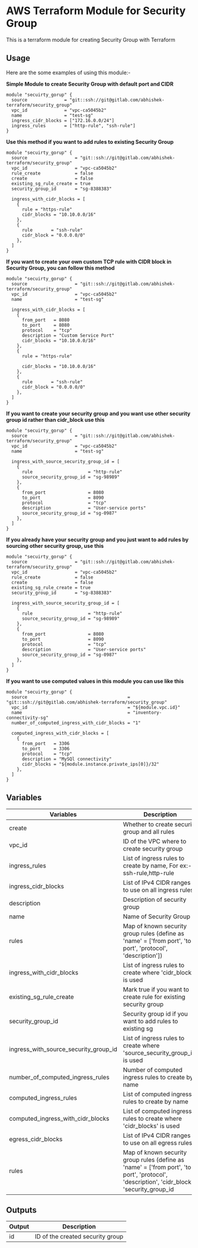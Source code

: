 # AWS Terraform Module for Security Group

This is a terraform module for creating Security Group with Terraform

## Usage

Here are the some examples of using this module:-

**Simple Module to create Security Group with default port and CIDR**

```hcl
module "secuirty_gorup" {
  source              = "git::ssh://git@gitlab.com/abhishek-terraform/security_group"
  vpc_id              = "vpc-ca5045b2"
  name                = "test-sg"
  ingress_cidr_blocks = ["172.16.0.0/24"]
  ingress_rules       = ["http-rule", "ssh-rule"]
}
```

**Use this method if you want to add rules to existing Security Group**

```hcl
module "secuirty_gorup" {
  source                  = "git::ssh://git@gitlab.com/abhishek-terraform/security_group"
  vpc_id                  = "vpc-ca5045b2"
  rule_create             = false
  create                  = false
  existing_sg_rule_create = true
  security_group_id       = "sg-8388383"

  ingress_with_cidr_blocks = [
    {
      rule = "https-rule"
      cidr_blocks = "10.10.0.0/16"
    },
    {
      rule       = "ssh-rule"
      cidr_block = "0.0.0.0/0"
    },
  ]
}
```

**If you want to create your own custom TCP rule with CIDR block in Security Group, you can follow this method**
```hcl
module "secuirty_gorup" {
  source                  = "git::ssh://git@gitlab.com/abhishek-terraform/security_group"
  vpc_id                  = "vpc-ca5045b2"
  name                    = "test-sg"

  ingress_with_cidr_blocks = [
    {
      from_port   = 8080
      to_port     = 8080
      protocol    = "tcp"
      description = "Custom Service Port"
      cidr_blocks = "10.10.0.0/16"
    },
    {
      rule = "https-rule"

      cidr_blocks = "10.10.0.0/16"
    },
    {
      rule       = "ssh-rule"
      cidr_block = "0.0.0.0/0"
    },
  ]
}
```

**If you want to create your security group and you want use other security group id rather than cidr_block use this**

```hcl
module "secuirty_gorup" {
  source                  = "git::ssh://git@gitlab.com/abhishek-terraform/security_group"
  vpc_id                  = "vpc-ca5045b2"
  name                    = "test-sg"

  ingress_with_source_security_group_id = [
    {
      rule                     = "http-rule"
      source_security_group_id = "sg-98989"
    },
    {
      from_port                = 8080
      to_port                  = 8090
      protocol                 = "tcp"
      description              = "User-service ports"
      source_security_group_id = "sg-0987"
    },
  ]
}
```

**If you already have your security group and you just want to add rules by sourcing other security group, use this**

```hcl
module "secuirty_gorup" {
  source                  = "git::ssh://git@gitlab.com/abhishek-terraform/security_group"
  vpc_id                  = "vpc-ca5045b2"
  rule_create             = false
  create                  = false
  existing_sg_rule_create = true
  security_group_id       = "sg-8388383"

  ingress_with_source_security_group_id = [
    {
      rule                     = "http-rule"
      source_security_group_id = "sg-98989"
    },
    {
      from_port                = 8080
      to_port                  = 8090
      protocol                 = "tcp"
      description              = "User-service ports"
      source_security_group_id = "sg-0987"
    },
  ]
}
```

**If you want to use computed values in this module you can use like this**
```hcl
module "secuirty_gorup" {
  source                                      = "git::ssh://git@gitlab.com/abhishek-terraform/security_group"
  vpc_id                                      = "${module.vpc.id}"
  name                                        = "inventory-connectivity-sg"
  number_of_computed_ingress_with_cidr_blocks = "1"

  computed_ingress_with_cidr_blocks = [
    {
      from_port   = 3306
      to_port     = 3306
      protocol    = "tcp"
      description = "MySQl connectivity"
      cidr_blocks = "${module.instance.private_ips[0]}/32"
    },
  ]
}
```

## Variables

|**Variables** | **Description**|
|----------|------------|
|create | Whether to create security group and all rules |
|vpc_id | ID of the VPC where to create security group |
|ingress_rules | List of ingress rules to create by name, For ex:- ssh-rule,http-rule |
|ingress_cidr_blocks | List of IPv4 CIDR ranges to use on all ingress rules |
|description | Description of security group |
|name | Name of Security Group |
|rules | Map of known security group rules (define as 'name' = ['from port', 'to port', 'protocol', 'description']) |
|ingress_with_cidr_blocks | List of ingress rules to create where 'cidr_blocks' is used |
|existing_sg_rule_create | Mark true if you want to create rule for existing security group |
|security_group_id | Security group id if you want to add rules to existing sg |
|ingress_with_source_security_group_id | List of ingress rules to create where 'source_security_group_id' is used |
|number_of_computed_ingress_rules | Number of computed ingress rules to create by name |
|computed_ingress_rules | List of computed ingress rules to create by name |
|computed_ingress_with_cidr_blocks | List of computed ingress rules to create where 'cidr_blocks' is used |
|egress_cidr_blocks | List of IPv4 CIDR ranges to use on all egress rules |
|rules | Map of known security group rules (define as 'name' = ['from port', 'to port', 'protocol', 'description', 'cidr_block', 'security_group_id |


## Outputs

|**Output** | **Description** |
|-----------|-----------------|
|id | ID of the created security group |

